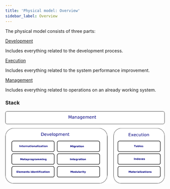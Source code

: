 ```yaml
---
title: 'Physical model: Overview'
sidebar_label: Overview
---
```


The physical model consists of three parts: 

[Development](Development.md)

Includes everything related to the development process.

[Execution](Execution.md)

Includes everything related to the system performance improvement.

[Management](Management.md)

Includes everything related to operations on an already working system.

### Stack


![](download/temp/svgout7295390222912968923.png)
